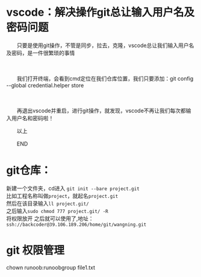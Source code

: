 # vscode：解决操作git总让输入用户名及密码问题
　　只要是使用git操作，不管是同步，拉去，克隆，vscode总让我们输入用户名及密码，是一件很繁琐的事情 

　　

　　我们打开终端，会看到cmd定位在我们仓库位置，我们只要添加：git config --global credential.helper store

　　

　　再退出vscode并重启，进行git操作，就发现，vscode不再让我们每次都输入用户名和密码啦！

　　以上

　　END

# git仓库：
新建一个文件夹，cd进入 `git init --bare project.git`  
比如工程名称叫做`project`，就起名`project.git`  
然后在该目录输入`ll project.git/`  
之后输入`sudo chmod 777 project.git/ -R`  
将权限放开
之后就可以使用了,地址：
`ssh://backcoder@39.106.189.206/home/git/wangning.git`

# git 权限管理
chown runoob:runoobgroup file1.txt
